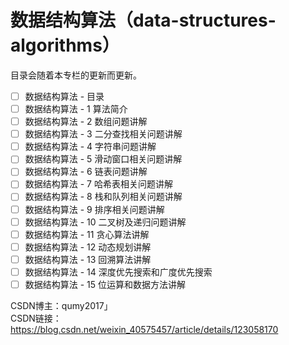 # 数据结构算法（data-structures-algorithms）

目录会随着本专栏的更新而更新。

- [ ] 数据结构算法 - 目录
- [ ] 数据结构算法 - 1 算法简介
- [ ] 数据结构算法 - 2 数组问题讲解
- [ ]  数据结构算法 - 3 二分查找相关问题讲解
- [ ]  数据结构算法 - 4 字符串问题讲解
- [ ]  数据结构算法 - 5 滑动窗口相关问题讲解
- [ ]  数据结构算法 - 6 链表问题讲解
- [ ]  数据结构算法 - 7 哈希表相关问题讲解
- [ ]  数据结构算法 - 8 栈和队列相关问题讲解
- [ ]  数据结构算法 - 9 排序相关问题讲解
- [ ]  数据结构算法 - 10 二叉树及递归问题讲解
- [ ]  数据结构算法 - 11 贪心算法讲解
- [ ]  数据结构算法 - 12 动态规划讲解
- [ ]  数据结构算法 - 13 回溯算法讲解
- [ ]  数据结构算法 - 14 深度优先搜索和广度优先搜索
- [ ]  数据结构算法 - 15 位运算和数据方法讲解

CSDN博主：qumy2017」<br/>
CSDN链接：https://blog.csdn.net/weixin_40575457/article/details/123058170
